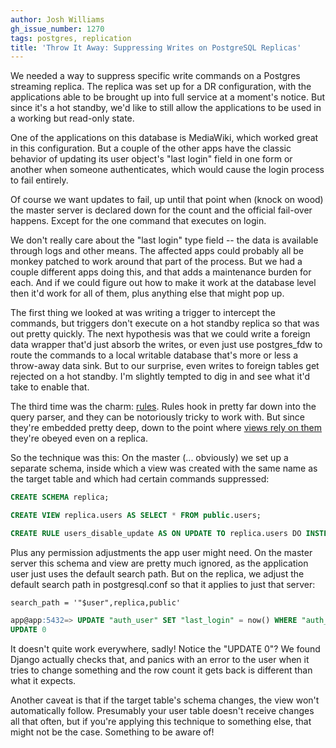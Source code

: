 ```yaml
---
author: Josh Williams
gh_issue_number: 1270
tags: postgres, replication
title: 'Throw It Away: Suppressing Writes on PostgreSQL Replicas'
---
```


We needed a way to suppress specific write commands on a Postgres streaming replica. The replica was set up for a DR configuration, with the applications able to be brought up into full service at a moment's notice. But since it's a hot standby, we'd like to still allow the applications to be used in a working but read-only state.

One of the applications on this database is MediaWiki, which worked great in this configuration. But a couple of the other apps have the classic behavior of updating its user object's "last login" field in one form or another when someone authenticates, which would cause the login process to fail entirely.

Of course we want updates to fail, up until that point when (knock on wood) the master server is declared down for the count and the official fail-over happens. Except for the one command that executes on login.

We don't really care about the "last login" type field -- the data is available through logs and other means. The affected apps could probably all be monkey patched to work around that part of the process. But we had a couple different apps doing this, and that adds a maintenance burden for each. And if we could figure out how to make it work at the database level then it'd work for all of them, plus anything else that might pop up.

The first thing we looked at was writing a trigger to intercept the commands, but triggers don't execute on a hot standby replica so that was out pretty quickly. The next hypothesis was that we could write a foreign data wrapper that'd just absorb the writes, or even just use postgres_fdw to route the commands to a local writable database that's more or less a throw-away data sink. But to our surprise, even writes to foreign tables get rejected on a hot standby. I'm slightly tempted to dig in and see what it'd take to enable that.

The third time was the charm: [rules](https://www.postgresql.org/docs/current/static/rules.html). Rules hook in pretty far down into the query parser, and they can be notoriously tricky to work with. But since they're embedded pretty deep, down to the point where [views rely on them](https://www.postgresql.org/docs/current/static/rules-views.html) they're obeyed even on a replica.

So the technique was this: On the master (... obviously) we set up a separate schema, inside which a view was created with the same name as the target table and which had certain commands suppressed:

```sql
CREATE SCHEMA replica;

CREATE VIEW replica.users AS SELECT * FROM public.users;

CREATE RULE users_disable_update AS ON UPDATE TO replica.users DO INSTEAD NOTHING;
```

Plus any permission adjustments the app user might need. On the master server this schema and view are pretty much ignored, as the application user just uses the default search path. But on the replica, we adjust the default search path in postgresql.conf so that it applies to just that server:

```nohighlight
search_path = '"$user",replica,public'
```
```sql
app@app:5432=> UPDATE "auth_user" SET "last_login" = now() WHERE "auth_user"."id" = 13;
UPDATE 0
```

It doesn't quite work everywhere, sadly! Notice the "UPDATE 0"? We found Django actually checks that, and panics with an error to the user when it tries to change something and the row count it gets back is different than what it expects.

Another caveat is that if the target table's schema changes, the view won't automatically follow. Presumably your user table doesn't receive changes all that often, but if you're applying this technique to something else, that might not be the case. Something to be aware of!
